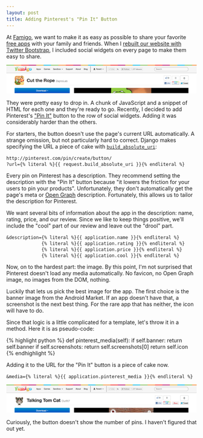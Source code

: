 ```yaml
---
layout: post
title: Adding Pinterest's "Pin It" Button
---
```


At [Famigo][1], we want to make it as easy as possible to share
your favorite [free apps][2] with your family and friends. When I
[rebuilt our website with Twitter Bootstrap][3], I included social
widgets on every page to make them easy to share.

[![Cut the Rope][4]][5]

They were pretty easy to drop in. A chunk of JavaScript and a snippet
of HTML for each one and they're ready to go. Recently, I decided
to add Pinterest's ["Pin It"][6] button to the row of social widgets.
Adding it was considerably harder than the others.

For starters, the button doesn't use the page's current URL
automatically. A strange omission, but not particularly hard to
correct. Django makes specifying the URL a piece of cake with
[`build_absolute_uri`][7]:

    http://pinterest.com/pin/create/button/
    ?url={% literal %}{{ request.build_absolute_uri }}{% endliteral %}

Every pin on Pinterest has a description. They recommend setting
the description with the "Pin It" button because "it lowers the
friction for your users to pin your products". Unfortunately, they
don't automatically get the page's meta or [Open Graph][8] description.
Fortunately, this allows us to tailor the description for Pinterest.

We want several bits of information about the app in the description:
name, rating, price, and our review. Since we like to keep things
positive, we'll include the "cool" part of our review and leave out
the "drool" part.

    &description={% literal %}{{ application.name }}{% endliteral %}
                 {% literal %}{{ application.rating }}{% endliteral %}
                 {% literal %}{{ application.price }}{% endliteral %}
                 {% literal %}{{ application.cool }}{% endliteral %}

Now, on to the hardest part: the image. By this point, I'm not
surprised that Pinterest doesn't load any media automatically. No
favicon, no Open Graph image, no images from the DOM, nothing.

Luckily that lets us pick the best image for the app. The first
choice is the banner image from the Android Market. If an app doesn't
have that, a screenshot is the next best thing. For the rare app
that has neither, the icon will have to do.

Since that logic is a little complicated for a template, let's throw
it in a method. Here it is as pseudo-code:

{% highlight python %}
def pinterest_media(self):
    if self.banner:
        return self.banner
    if self.screenshots:
        return self.screenshots[0]
    return self.icon
{% endhighlight %}

Adding it to the URL for the "Pin It" button is a piece of cake
now.

    &media={% literal %}{{ application.pinterest_media }}{% endliteral %}

[![Talking Tom Cat][9]][10]

Curiously, the button doesn't show the number of pins. I haven't
figured that out yet.

[1]: http://www.famigo.com/
[2]: http://www.famigo.com/free-apps/
[3]: /2012/02/08/rebuilding-famigo-with-twitter-bootstrap/
[4]: /static/images/2012-02-25-famigo-cut-the-rope.png
[5]: http://www.famigo.com/app/cut-the-rope/
[6]: http://pinterest.com/about/goodies/#button_for_websites
[7]: https://docs.djangoproject.com/en/dev/ref/request-response/#django.http.HttpRequest.build_absolute_uri
[8]: http://ogp.me/
[9]: /static/images/2012-02-25-famigo-talking-tom-cat.png
[10]: http://www.famigo.com/app/talking-tom-cat/
